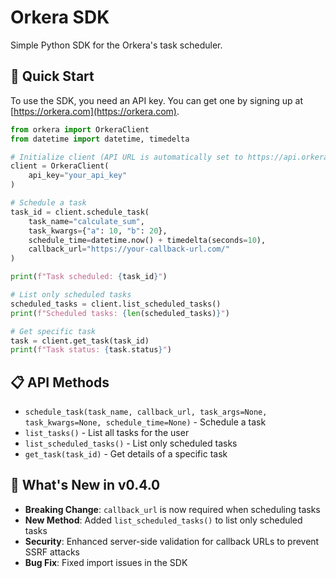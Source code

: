 # Orkera SDK

Simple Python SDK for the Orkera's task scheduler.

## 🚀 Quick Start

To use the SDK, you need an API key. You can get one by signing up at [https://orkera.com](https://orkera.com).

```python
from orkera import OrkeraClient
from datetime import datetime, timedelta

# Initialize client (API URL is automatically set to https://api.orkera.com)
client = OrkeraClient(
    api_key="your_api_key"
)

# Schedule a task
task_id = client.schedule_task(
    task_name="calculate_sum",
    task_kwargs={"a": 10, "b": 20},
    schedule_time=datetime.now() + timedelta(seconds=10),
    callback_url="https://your-callback-url.com/"
)

print(f"Task scheduled: {task_id}")

# List only scheduled tasks
scheduled_tasks = client.list_scheduled_tasks()
print(f"Scheduled tasks: {len(scheduled_tasks)}")

# Get specific task
task = client.get_task(task_id)
print(f"Task status: {task.status}")
```

## 📋 **API Methods**

- `schedule_task(task_name, callback_url, task_args=None, task_kwargs=None, schedule_time=None)` - Schedule a task
- `list_tasks()` - List all tasks for the user
- `list_scheduled_tasks()` - List only scheduled tasks
- `get_task(task_id)` - Get details of a specific task

## 🔄 **What's New in v0.4.0**

- **Breaking Change**: `callback_url` is now required when scheduling tasks
- **New Method**: Added `list_scheduled_tasks()` to list only scheduled tasks
- **Security**: Enhanced server-side validation for callback URLs to prevent SSRF attacks
- **Bug Fix**: Fixed import issues in the SDK
